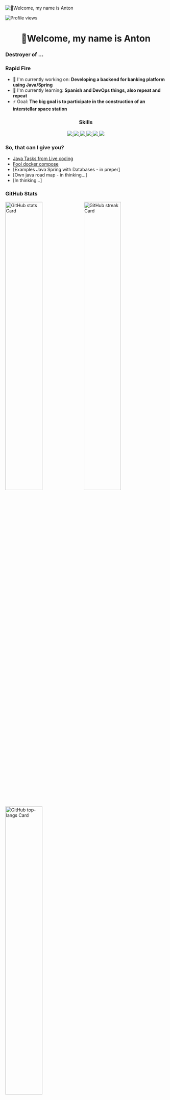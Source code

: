 ![👋Welcome, my name is Anton](https://ibb.org.ru/images/2025/02/01/sd3-turbo_679d77b9ee8a6d0f98795d10.png)

![Profile views](https://komarev.com/ghpvc/?username=GitLobanov&label=Profile%20views&color=0e75b6&style=flat)

<div id="toc">
  <ul align="center" style="list-style: none">
    <summary>
      <h1>
        👋Welcome, my name is Anton
      </h1>
    </summary>
  </ul>
</div>

 **<h3 align="left">Destroyer of ...</h3>**

**<h3 align="left">Rapid Fire</h3>**

- 💼 I'm currently working on: **Developing a backend for banking platform using Java/Spring**
- 🌱 I'm currently learning: **Spanish and DevOps things, also repeat and repeat**
- ⚡ Goal: **The big goal is to participate in the construction of an interstellar space station**

 **<h3 align="center">Skills</h3>**

<p align="center">
  <a href="https://skillicons.dev">
    <img src="https://skillicons.dev/icons?i=java,kotlin"/>
    <img src="https://skillicons.dev/icons?i=spring"/>
    <img src="https://skillicons.dev/icons?i=postgresql,mongodb,redis"/>
    <img src="https://skillicons.dev/icons?i=kafka"/>
    <img src="https://skillicons.dev/icons?i=gitlab,github"/>
    <img src="https://skillicons.dev/icons?i=git,kubernetes,docker"/>
  </a>
</p>

**<h3 align="left">So, that can I give you?</h3>**

- [Java Tasks from Live coding](https://github.com/GitLobanov/java-live-coding-one)
- [Fool docker compose](https://github.com/GitLobanov/fool-docker-compose)
- [Examples Java Spring with Databases - in preper]
- [Own java road map - in thinking...]
- [In thinking...]

 **<h3 align="left">GitHub Stats</h3>**

<p align="left">
  <img width="48%" src="https://github-readme-stats.vercel.app/api?username=GitLobanov&theme=react&hide_title=false&hide_rank=false&show_icons=false&include_all_commits=false&count_private=true&line_height=23" alt="GitHub stats Card" />
  <img width="48%" src="https://streak-stats.demolab.com/?user=GitLobanov&theme=react&hide_border=false&date_format=M+j%5B%2C+Y%5D&mode=daily&hide_total_contributions=false&hide_current_streak=false&hide_longest_streak=false&card_height=200" alt="GitHub streak Card" />
</p>

<p align="left">
  <img width="48%" src="https://github-readme-stats.vercel.app/api/top-langs?username=GitLobanov&theme=react&hide_title=false&layout=compact&langs_count=6&hide_progress=false&card_width=400" alt="GitHub top-langs Card" />
</p>
